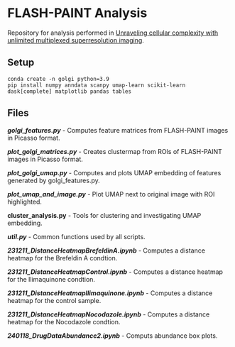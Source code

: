# FLASH-PAINT Analysis
Repository for analysis performed in [Unraveling cellular complexity with unlimited multiplexed superresolution imaging](https://www.biorxiv.org/content/10.1101/2023.05.17.541061v1).

## Setup

```
conda create -n golgi python=3.9
pip install numpy anndata scanpy umap-learn scikit-learn dask[complete] matplotlib pandas tables
```

## Files

***golgi_features.py*** - Computes feature matrices from FLASH-PAINT images in Picasso format.

***plot_golgi_matrices.py*** - Creates clustermap from ROIs of FLASH-PAINT images in Picasso format.

***plot_golgi_umap.py*** - Computes and plots UMAP embedding of features generated by golgi_features.py.

***plot_umap_and_image.py*** - Plot UMAP next to original image with ROI highlighted.

**cluster_analysis.py** - Tools for clustering and investigating UMAP embedding.

***util.py*** - Common functions used by all scripts.

***231211_DistanceHeatmapBrefeldinA.ipynb*** - Computes a distance heatmap for the Brefeldin A condtion.

***231211_DistanceHeatmapControl.ipynb*** - Computes a distance heatmap for the Ilimaquinone condtion.

***231211_DistanceHeatmapIlimaquinone.ipynb*** - Computes a distance heatmap for the control sample.

***231211_DistanceHeatmapNocodazole.ipynb*** - Computes a distance heatmap for the Nocodazole condtion.

***240118_DrugDataAbundance2.ipynb*** - Computs abundance box plots.
